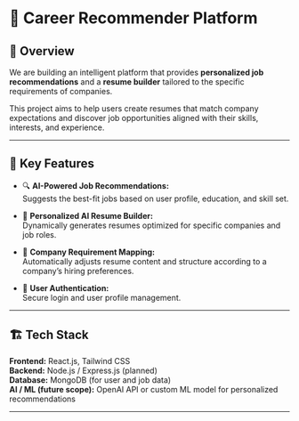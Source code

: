 # 🎯 Career Recommender Platform

## 🚀 Overview
We are building an intelligent platform that provides **personalized job recommendations** and a **resume builder** tailored to the specific requirements of companies.

This project aims to help users create resumes that match company expectations and discover job opportunities aligned with their skills, interests, and experience.

---

## 🧠 Key Features
- 🔍 **AI-Powered Job Recommendations:**  
  Suggests the best-fit jobs based on user profile, education, and skill set.

- 🧾 **Personalized AI Resume Builder:**  
  Dynamically generates resumes optimized for specific companies and job roles.

- 💼 **Company Requirement Mapping:**  
  Automatically adjusts resume content and structure according to a company’s hiring preferences.

- 🔐 **User Authentication:**  
  Secure login and user profile management.

---

## 🏗️ Tech Stack
**Frontend:** React.js, Tailwind CSS  
**Backend:** Node.js / Express.js (planned)  
**Database:** MongoDB (for user and job data)  
**AI / ML (future scope):** OpenAI API or custom ML model for personalized recommendations

---


